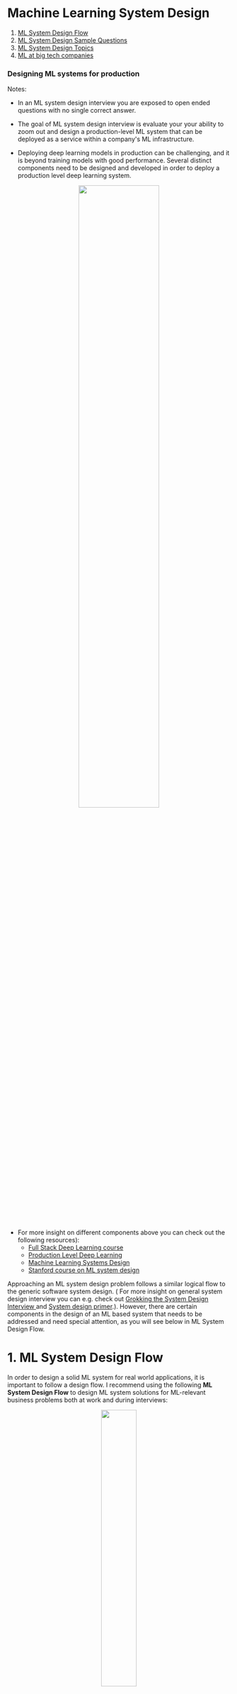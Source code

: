 # <a name="ml-sys"></a>  Machine Learning System Design

1. [ML System Design Flow](#ml-sys-d-f)
2. [ML System Design Sample Questions](#ml-sys-d-q)
3. [ML System Design Topics](#ml-sys-d-t)
4. [ML at big tech companies](#ml-sys-d-c)

### Designing ML systems for production

Notes:

- In an ML system design interview you are exposed to open ended questions with no single correct answer.
- The goal of ML system design interview is evaluate your your ability to zoom out and design a production-level ML system that can be deployed as a service within a company's ML infrastructure.

- Deploying deep learning models in production can be challenging, and it is beyond training models with good performance. Several distinct components need to be designed and developed in order to deploy a production level deep learning system.

<p align="center">
<img src="https://github.com/alirezadir/Production-Level-Deep-Learning/blob/master/images/components.png" title="" width="60%" height="60%">
</p>

- For more insight on different components above you can check out the following resources):
  - [Full Stack Deep Learning course](https://fall2019.fullstackdeeplearning.com/)
  - [Production Level Deep Learning](https://github.com/alirezadir/Production-Level-Deep-Learning)
  - [Machine Learning Systems Design](https://github.com/chiphuyen/machine-learning-systems-design)
  - [Stanford course on ML system design](https://online.stanford.edu/courses/cs329s-machine-learning-systems-design)

Approaching an ML system design problem follows a similar logical flow to the generic software system design. (
For more insight on general system design interview you can e.g. check out [Grokking the System Design Interview
](https://www.educative.io/courses/grokking-the-system-design-interview)
and [System design primer](https://github.com/donnemartin/system-design-primer).). However, there are certain components in the design of an ML based system that needs to be addressed and need special attention, as you will see below in ML System Design Flow.

# 1. ML System Design Flow <a name="ml-sys-d-f"></a>

In order to design a solid ML system for real world applications, it is important to follow a design flow.
I recommend using the following **ML System Design Flow** to design ML system solutions for ML-relevant business problems both at work and during interviews:

<p align="center">
<img src="https://user-images.githubusercontent.com/5262877/219497742-f70eca2a-4338-4362-8a6a-ec83057a3230.png" title="" width="40%" height="40%">
</p>

Note: Remember when using this design flow during an interview to be flexible. According to the needs of the interview or the interests of the interviewer, you may skip some of these components or spend more time for a deep dive in one or two components.  

## 1. Problem Formulation

- Clarifying questions
- Use case(s) and business goal
- Requirements
  - Scope (features needed), scale, and personalization
  - Performance: prediction latency, scale of prediction
  - Constraints
  - Data: sources and availability  
- Assumptions

- Translate an abstract problem into an ML problem
  - ML objective,
  - ML I/O,
  - ML category (e.g.  binary classification, multi-classification, unsupervised learning, etc)
- Do we need ML to solve this problem?
  - Trade off between impact and cost
    - Costs: Data collection, data annotation, compute
    - if Yes, we choose an ML system to design. If No, follow a general system design flow.  
    - Note: in an ML system design interview we can assume we need ML.

## 2. Metrics (Offline and Online)

- Offline metrics (e.g. classification, relevance metrics)  
  - Accuracy related metrics
    - Precision, Recall, F1, AUC ROC, mAP, log-loss, etc
      - Imbalanced data
  - Retrieval metrics
    - Precision@k, MAP, MRR
  - Ranking metrics
    - NDCG
  - Problem specific metrics
    - e.g. BLEURT, GLUE for language, CPE for ads, etc  
  - Latency
  - Computational cost (in particular for on-device)
- Online metrics
  - CTR
  - Task/session success/failure rate/times,
  - Engagement rate
  - Reciprocal rank of first click etc,
  - Conversion rate
  - Counter metrics: direct negative feedback (hide, report)
- Trade-offs b/w metrics

## 3. Architectural Components (MVP Logic)

- High level architecture and main components
  - Non-ML components:
    - user, app server, DBs, KGs, etc and their interactions
  - ML components:
    - Modeling modules (e.g. candidate generator, ranker, ect)
    - Train data generator  
    ... 
- Modular architecture design
    - Model 1 architecture  (e.g. candidate generation)
    - Model 2 architecture (e.g. ranker, filter)
    - ...
- Popular architectures
    - Tow-tower
    - Wide and deep learning
    - multi-task learning
  ...


## 4. Data Collection and Preparation  

- Data needs
  - target variable
  - big actors in signals (e.g. users, items, etc)
  - type (e.g. image, text, video, etc) and volume
- Data Sources
  - availability and cost
  - implicit (logging), explicit (e.g. user survey)
- Data storage
- ML Data types
  - structured (numerical, categorical),
  - unstructured(e.g. image, text)
- Sampling
  - Non-probabilistic sampling
  - Probabilistic sampling methods
    - random, stratified, reservoir, importance sampling
- Labelling (for supervised)
  - Labeling methods
    - Natural labels (extracted from data e.g. clicks, likes, purchase, etc)
      - Missing negative labels (not clicking is not a negative label):
        - Negative sampling
    - Explicit user feedback
    - Human annotation (super costly, slow, privacy issues)
  - Handling lack of labels
  - Programmatic labeling methods (noisy, pros: cost, privacy, adaptive)
    - Semi-supervised methods (from an initial smaller set of labels e.g. perturbation based)
    - Weak supervision (encode heuristics e.g. keywords, regex, db, output of other ML models)
  - Transfer learning:
    - pre-train on cheap large data (e.g. GPT-3),
    - zero-shot or fine-tune for downstream task  
  - Active learning
  - Labeling cost and trade-offs
- Class imbalance
  - Resampling
  - weighted loss fcn
  - combining classes  
- Data augmentation
- Data generation
  - Data ingestion (offline, online)
  - Feature generation (next)
  - Feature transform
  - Label generation
  - Joiner

## 5. Feature Engineering

- Choosing features
  - Define big actors (e.g. user, item, document, query, ad, context),
  - Define actor specific features (current, historic)
    - Example text features: n-grams (uni,bi), intent, topic, frequency, length, embeddings  
    - Example user features: user profile, user history, user interests  
  - Define cross features (e.g. user-item, or query-document features)
    - Example query-document features: tf-idf
    - Example user-item features: user-video watch history, user search history, user-ad interactions(view, like)
  - Privacy constraints
- Feature representation
  - One hot encoding
  - Embeddings
    - e.g. for text, image, graphs, users (how), stores, etc
    - how to generate/learn?
    - pre-compute and store
  - Encoding categorical features (one hot, ordinal, count, etc)
  - Positional embeddings
- Missing Values
- Scaling/Normalization
- Feature importance
- Featurizer (raw data -> features)

## 6. Model Development and Offline Evaluation

- Model selection (baseline)
  - Heuristics -> simple model -> more complex model -> ensemble of models
    - Pros and cons, and decision
      - Note: Always start as simple as possible (KISS) and iterate over
    <!-- - More on Model Selection (TODO) -->
- Data splits (train, dev, test)
  - Portions
  - Splitting time-correlated data (split by time)
    - seasonality, trend  
  - Data leakage:
    - scale after split,
    - use only train split for stats, scaling, and missing vals
- Model training 
  - Loss functions 
  - Optimizers
  - Model validation  
  - Debugging <!-- - More on Debugging (TODO) -->
  - Offline vs online training  

- Model offline evaluation
- Iterate over MVP model
    - Model Selection
    - Data augmentation
    - Model update frequency
- Model calibration

## 7. Inference/Prediction Service

- Data processing and verification
- Web app and serving system
- Prediction serivce
- Batch vs Online prediction
- Batch: periodic, pre-computed and stored, retrieved as needed - high throughput
  - Online: predict as request arrives - low latency
  - Hybrid: e.g. Netflix: batch for titles, online for rows
- ML on the Edge (on-device AI)
  - Network connection/latancy, privacy, cheap
  - Memory, compute power, energy constraints  
  - Model Compression
    - Quantization
    - Pruning
    - Knowledge distillation
    - Factorization

## 8. Online Testing and Model Deployment

- A/B Experiments
  - How to A/B test?
    - what portion of users?
    - control and test groups
    - null hypothesis
- Bandits
- Shadow deployment
- Canary release

## 9. Scaling, Monitoring, and Updates

- Scaling for increased demand (same as in distributed systems)
  - Scaling general SW system (distributed servers, load balancer, sharding, replication, caching, etc)
    - Train data / KB partitioning
  - Scaling ML system
    - Data parallelism (for training)
    - Model parallelism (for inference)
    - Monitoring, failure tolerance, updating
- Monitoring:
  - Logging
    - Features, predictions, metrics, events
  - Monitoring metrics
    - SW system metrics
    - ML metrics (accuracy related, predictions, features)
      - Online and offline metric dashboards  
  - Monitoring data distribution shifts
    - Types: Covariate, label and concept shifts
    - Detection (stats, hypothesis testing)
    - Correction
- System failures
  - SW system failure
    - dependency, deployment, hardware, downtime
  - ML system failure
    - data distribution difference (test vs online)
    - feedback loops
    - edge cases  
    - data distribution changes
- Alarms
  - failures (data pipeline, training, depolyment), low metrics, etc
- Continual training
  - Model updates
    - train from scratch or a base model
    - how often? daily, weekly, monthly, etc
  - Auto update models  

## 10. Deep dive, and iterate

- Edge cases (e.g. invalid/junk input)
- Iterations over the base design
- Bias in training data
- Freshness, Diversity

# 2. ML System Design Sample Questions <a name="ml-sys-d-q"></a>

Design a:
- Recommendation System
  - Video recommendation (Netflix, Youtube)
  - Friend/follower recommendation (Facebook, Twitter)
  - Replacement product recommendation (Instacart)
  - Rental recommendation (Airbnb)
  - Place recommendation
- Newsfeed system (ranking)
- Search system (retrival, ranking)
  - Google saerch
- Ads serving system (retrival, ranking)
- Ads click predicition system (ranking)
- Named entity linking system (tagging, resolution)
- Spam/illegal ads/email detection system
- Fraud detection system
- Autocompletion / Typeahead suggestion system
- Ride matching system
- Language identification system
- Chatbot system
- Question ansering system
- Proximity service / Yelp
- Food delivery time  
- Self-driving car (Perception, Prediction, Planning)
- Sentiment analysis system
- Healthcare diagnosis system

More questions can be found [here](https://huyenchip.com/machine-learning-systems-design/exercises.html).

# 3. ML System Design Topics <a name="ml-sys-d-t"></a>

I observed there are certain sets of topics that are frequently brought up or can be used as part of the logic of the system. Here are some of the important ones:

### Recommendation Systems

- Recommend the most relevant items to users
- Collaborative Filtering (CF)
  - User based, item based
  - Cold start problem
  - Matrix factorization
- Content based filtering

### Ranking (Ads, newsfeed, etc)

- Ranking by relevance
- Ranking algorithms
- Multi-stage ranking + blender + filter

### Information Retrieval

- Candidate generation
- Search
  - Document selection

### Personalization

### NLP

- Preprocessing
- Word Embeddings
  - Word2Vec, GloVe, Elmo, BERT, GPT
- Text classification and sentiment analysis
- NLP specialist topics:
  - Language Modeling
  - Part of speech tagging
    - POS HMM
    - Viterbi algorithm and beam search
  - Named entity recognition
  - Topic modeling
  - Speech Recognition Systems
    - Feature extraction, MFCCs
    - Acoustic modeling
      - HMMs for AM
      - CTC algorithm (advanced)
  - Language modeling
    - N-grams vs deep learning models (trade-offs)
    - Out of vocabulary problem
    - Decoding
  - Dialog and chatbots
    - [CMU lecture on chatbots](http://tts.speech.cs.cmu.edu/courses/11492/slides/chatbots_shrimai.pdf)
    - [CMU lecture on spoken dialogue systems](http://tts.speech.cs.cmu.edu/courses/11492/slides/sds_components.pdf)
  - Machine Translation
    - Seq2seq models, NMT, Transformers

### Computer vision

- Image classification
- Object Tracking
- Popular architectures (AlexNet, VGG, ResNET)
- ...

# 4. ML at big tech companies  <a name="ml-sys-d-c"></a>

Once you learn about the basics, I highly recommend checking out different companies blogs on ML systems. You can refer to some of those resources in the [ML at Companies](ml-comapnies.md) section.
